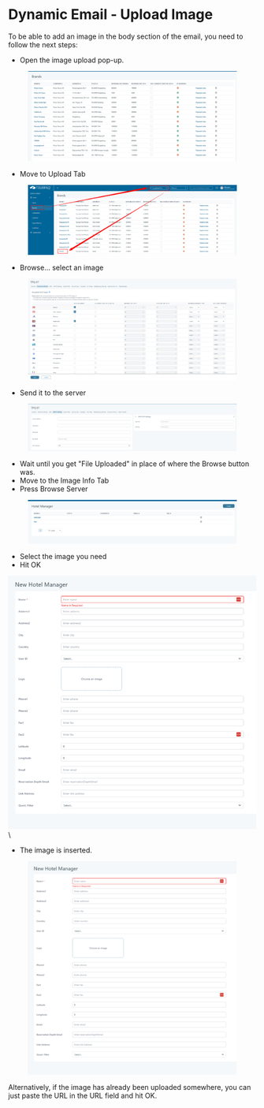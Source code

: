 # Dynamic Email - Upload Image

To be able to add an image in the body section of the email, you need to follow the next steps:

* Open the image upload pop-up.

<figure><img src="../../.gitbook/assets/image (3) (1) (1) (1) (1) (1) (1) (1).png" alt=""><figcaption></figcaption></figure>

* Move to Upload Tab

<figure><img src="../../.gitbook/assets/image (3) (1) (1) (1) (1) (1) (1) (1) (1).png" alt=""><figcaption></figcaption></figure>

* Browse... select an image

<figure><img src="../../.gitbook/assets/image (4) (1) (1) (1) (1) (1) (1).png" alt=""><figcaption></figcaption></figure>

* Send it to the server

<figure><img src="../../.gitbook/assets/image (5) (1) (1) (1) (1) (1) (1).png" alt=""><figcaption></figcaption></figure>

* Wait until you get "File Uploaded" in place of where the Browse button was.
* Move to the Image Info Tab
* Press Browse Server

<figure><img src="../../.gitbook/assets/image (6) (1) (1) (1) (1).png" alt=""><figcaption></figcaption></figure>

* Select the image you need
* Hit OK

![](<../../.gitbook/assets/image (7) (1) (1) (1) (1).png>)\\

* The image is inserted.

<figure><img src="../../.gitbook/assets/image (8) (1) (1) (1).png" alt=""><figcaption></figcaption></figure>

Alternatively, if the image has already been uploaded somewhere, you can just paste the URL in the URL field and hit OK.
